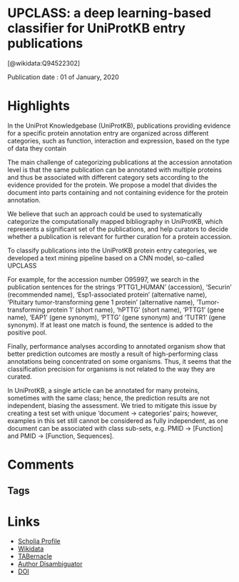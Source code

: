 
UPCLASS: a deep learning-based classifier for UniProtKB entry publications
==========================================================================
  
  [@wikidata:Q94522302]  
  
Publication date : 01 of January, 2020  

# Highlights

In the UniProt Knowledgebase (UniProtKB), publications providing evidence for a specific protein annotation entry are organized across different categories, such as function, interaction and expression, based on the type of data they contain

The main challenge of categorizing publications at the accession annotation level is that the same publication can be annotated with multiple proteins and thus be associated with different category sets according to the evidence provided for the protein. 
 We propose a model that divides the document into parts containing and not containing evidence for the protein annotation.

We believe that such an approach could be used to systematically categorize the computationally mapped bibliography in UniProtKB, which represents a significant set of the publications, and help curators to decide whether a publication is relevant for further curation for a protein accession.

To classify publications into the UniProtKB protein entry categories, we developed a text mining pipeline based on a CNN model, so-called UPCLASS

For example, for the accession number O95997, we search in the publication sentences for the strings ‘PTTG1_HUMAN’ (accession), ‘Securin’ (recommended name), ‘Esp1-associated protein’ (alternative name), ‘Pituitary tumor-transforming gene 1 protein’ (alternative name), ‘Tumor-transforming protein 1’ (short name), ‘hPTTG’ (short name), ‘PTTG1’ (gene name), ‘EAP1’ (gene synonym), ‘PTTG’ (gene synonym) and ‘TUTR1’ (gene synonym). If at least one match is found, the sentence is added to the positive pool.

Finally, performance analyses according to annotated organism show that better prediction outcomes are mostly a result of high-performing class annotations being concentrated on some organisms. Thus, it seems that the classification precision for organisms is not related to the way they are curated.

In UniProtKB, a single article can be annotated for many proteins, sometimes with the same class; hence, the prediction results are not independent, biasing the assessment. We tried to mitigate this issue by creating a test set with unique ‘document → categories’ pairs; however, examples in this set still cannot be considered as fully independent, as one document can be associated with class sub-sets, e.g. PMID → [Function] and PMID → [Function, Sequences].
# Comments

## Tags

# Links
  
 * [Scholia Profile](https://scholia.toolforge.org/work/Q94522302)  
 * [Wikidata](https://www.wikidata.org/wiki/Q94522302)  
 * [TABernacle](https://tabernacle.toolforge.org/?#/tab/manual/Q94522302/P921%3BP4510)  
 * [Author Disambiguator](https://author-disambiguator.toolforge.org/work_item_oauth.php?id=Q94522302&batch_id=&match=1&author_list_id=&doit=Get+author+links+for+work)  
 * [DOI](https://doi.org/10.1093/DATABASE/BAAA026)  
